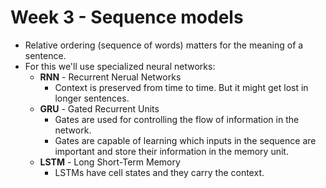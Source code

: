# Week 3 - Sequence models

- Relative ordering (sequence of words) matters for the meaning of a sentence.
- For this we'll use specialized neural networks:
    - **RNN** - Recurrent Nerual Networks
        - Context is preserved from time to time. But it might get lost in longer sentences.
    - **GRU** - Gated Recurrent Units
        - Gates are used for controlling the flow of information in the network. 
        - Gates are capable of learning which inputs in the sequence are important and store their information in the memory unit.
    - **LSTM** - Long Short-Term Memory
        - LSTMs have cell states and they carry the context.